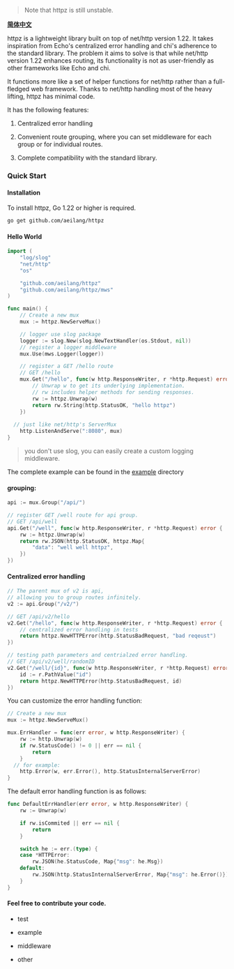 > Note that httpz is still unstable.

**[简体中文](https://github.com/aeilang/httpz/blob/main/README_CN.md)**

httpz is a lightweight library built on top of net/http version 1.22. It takes inspiration from Echo's centralized error handling and chi's adherence to the standard library. The problem it aims to solve is that while net/http version 1.22 enhances routing, its functionality is not as user-friendly as other frameworks like Echo and chi.

It functions more like a set of helper functions for net/http rather than a full-fledged web framework. Thanks to net/http handling most of the heavy lifting, httpz has minimal code.

It has the following features:

1. Centralized error handling


2. Convenient route grouping, where you can set middleware for each group or for individual routes.

3. Complete compatibility with the standard library.

### Quick Start

#### Installation

To install httpz, Go 1.22 or higher is required.

```sh
go get github.com/aeilang/httpz
```

#### Hello World

```go
import (
	"log/slog"
	"net/http"
	"os"

	"github.com/aeilang/httpz"
	"github.com/aeilang/httpz/mws"
)

func main() {
	// Create a new mux
	mux := httpz.NewServeMux()

	// logger use slog package
	logger := slog.New(slog.NewTextHandler(os.Stdout, nil))
	// register a logger middleware
	mux.Use(mws.Logger(logger))

	// register a GET /hello route
	// GET /hello
	mux.Get("/hello", func(w http.ResponseWriter, r *http.Request) error {
		// Unwrap w to get its underlying implementation.
		// rw includes helper methods for sending responses.
		rw := httpz.Unwrap(w)
		return rw.String(http.StatusOK, "hello httpz")
	})
  
  // just like net/http's ServerMux
	http.ListenAndServe(":8080", mux)
}
```

> you don't use slog, you can easily create a custom logging middleware.

The complete example can be found in the [example](https://github.com/aeilang/httpz/blob/main//example/hello/main.go) directory

#### grouping:

```go
api := mux.Group("/api/")

// register GET /well route for api group.
// GET /api/well
api.Get("/well", func(w http.ResponseWriter, r *http.Request) error {
	rw := httpz.Unwrap(w)
	return rw.JSON(http.StatusOK, httpz.Map{
		"data": "well well httpz",
	})
})
```

#### Centralized error handling

```go
// The parent mux of v2 is api,
// allowing you to group routes infinitely.
v2 := api.Group("/v2/")

// GET /api/v2/hello
v2.Get("/hello", func(w http.ResponseWriter, r *http.Request) error {
	// centralized error handling in tests
	return httpz.NewHTTPError(http.StatusBadRequest, "bad reqeust")
})

// testing path parameters and centrialzed error handling.
// GET /api/v2/well/randomID
v2.Get("/well/{id}", func(w http.ResponseWriter, r *http.Request) error {
	id := r.PathValue("id")
	return httpz.NewHTTPError(http.StatusBadRequest, id)
})
```


You can customize the error handling function:

```go
// Create a new mux
mux := httpz.NewServeMux()

mux.ErrHandler = func(err error, w http.ResponseWriter) {
	rw := http.Unwrap(w)
	if rw.StatusCode() != 0 || err == nil {
		return
	}
  // for example:
	http.Error(w, err.Error(), http.StatusInternalServerError)
}
```

The default error handling function is as follows:

```go
func DefaultErrHandler(err error, w http.ResponseWriter) {
	rw := Unwrap(w)

	if rw.isCommited || err == nil {
		return
	}

	switch he := err.(type) {
	case *HTTPError:
		rw.JSON(he.StatusCode, Map{"msg": he.Msg})
	default:
		rw.JSON(http.StatusInternalServerError, Map{"msg": he.Error()})
	}
}
```

#### Feel free to contribute your code.

- test

- example

- middleware

- other
